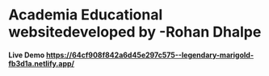 # Academia Educational websitedeveloped by -Rohan Dhalpe
#### Live Demo https://64cf908f842a6d45e297c575--legendary-marigold-fb3d1a.netlify.app/
